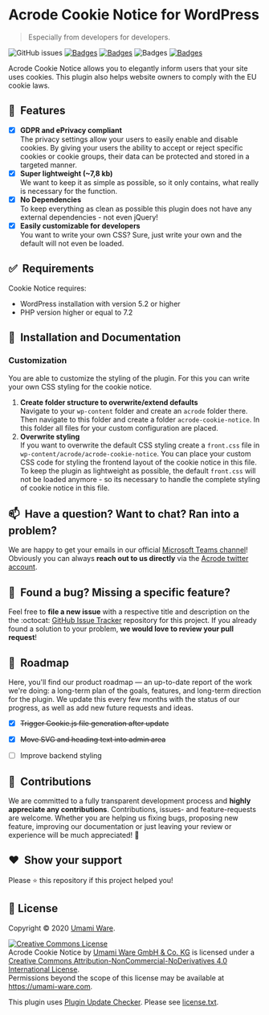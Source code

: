 # Acrode Cookie Notice for WordPress
> Especially from developers for developers.

![GitHub issues](https://img.shields.io/github/issues/umami-ware/acrode-cookie-notice)
[![Badges](https://img.shields.io/github/downloads/umami-ware/acrode-cookie-notice/total)](https://github.com/umami-ware/acrode-cookie-notice/releases/latest)
[![Badges](https://img.shields.io/badge/wordpress-%5E5.2-lightgrey)](https://wordpress.org)
![Badges](https://img.shields.io/badge/php-%5E7.1-lightgrey)
[![Badges](https://img.shields.io/badge/license-CC%20BY--NC--ND%204.0-blue)](https://github.com/umami-ware/acrode-cookie-notice/blob/master/LICENSE.md)


Acrode Cookie Notice allows you to elegantly inform users that your site uses cookies. This plugin also helps website owners to comply with the EU cookie laws.

## 🥇&nbsp; Features
- [x] **GDPR and ePrivacy compliant**\
The privacy settings allow your users to easily enable and disable cookies. By giving your users the ability to accept or reject specific cookies or cookie groups, their data can be protected and stored in a targeted manner.
- [x] **Super lightweight (~7,8 kb)**\
We want to keep it as simple as possible, so it only contains, what really is necessary for the function.
- [x] **No Dependencies**\
To keep everything as clean as possible this plugin does not have any external dependencies - not even jQuery!
- [x] **Easily customizable for developers**\
You want to write your own CSS? Sure, just write your own and the default will not even be loaded.

## ✅&nbsp; Requirements
Cookie Notice requires:
* WordPress installation with version 5.2 or higher
* PHP version higher or equal to 7.2


## 🚀&nbsp; Installation and Documentation


  
### Customization
You are able to customize the styling of the plugin. For this you can write your own CSS styling for the cookie notice.

1. **Create folder structure to overwrite/extend defaults**\
Navigate to your `wp-content` folder and create an `acrode` folder there. Then navigate to this folder and create a folder `acrode-cookie-notice`. In this folder all files for your custom configuration are placed.
2. **Overwrite styling**\
If you want to overwrite the default CSS styling create a `front.css` file in `wp-content/acrode/acrode-cookie-notice`. You can place your custom CSS code for styling the frontend layout of the cookie notice in this file. To keep the plugin as lightweight as possible, the default `front.css` will not be loaded anymore - so its necessary to handle the complete styling of cookie notice in this file.


## 📫&nbsp; Have a question? Want to chat? Ran into a problem?

We are happy to get your emails in our official [Microsoft Teams channel](mailto:fc8035ad.acrode.com@de.teams.ms)! Obviously you can always **reach out to us directly** via the [Acrode twitter account](https://twitter.com/Acrode_UW).


## 🐞&nbsp; Found a bug? Missing a specific feature?

Feel free to **file a new issue** with a respective title and description on the the :octocat: [GitHub Issue Tracker](https://github.com/umami-ware/cookie-notice/issues) repository for this project. If you already found a solution to your problem, **we would love to review your pull request**!


## 🔨&nbsp; Roadmap

Here, you'll find our product roadmap — an up-to-date report of the work we're doing: a long-term plan of the goals, features, and long-term direction for the plugin. We update this every few months with the status of our progress, as well as add new future requests and ideas.

- [x] ~~Trigger Cookie.js file generation after update~~
- [x] ~~Move SVG and heading text into admin area~~
- [ ] Improve backend styling


## 🤝&nbsp; Contributions

We are committed to a fully transparent development process and **highly appreciate any contributions**. Contributions, issues- and feature-requests are welcome. Whether you are helping us fixing bugs, proposing new feature, improving our documentation or just leaving your review or experience will be much appreciated! 🎉


## ❤️&nbsp; Show your support

Please ⭐️ this repository if this project helped you!


## 📝 License

Copyright © 2020 [Umami Ware](https://github.com/umami-ware).<br />

<a rel="license" href="http://creativecommons.org/licenses/by-nc-nd/4.0/"><img alt="Creative Commons License" style="border-width:0" src="https://i.creativecommons.org/l/by-nc-nd/4.0/88x31.png" /></a><br /><span xmlns:dct="http://purl.org/dc/terms/" property="dct:title">Acrode Cookie Notice</span> by <a xmlns:cc="http://creativecommons.org/ns#" href="https://github.com/umami-ware/acrode-cookie-notice" property="cc:attributionName" rel="cc:attributionURL">Umami Ware GmbH & Co. KG</a> is licensed under a <a rel="license" href="http://creativecommons.org/licenses/by-nc-nd/4.0/">Creative Commons Attribution-NonCommercial-NoDerivatives 4.0 International License</a>.<br />Permissions beyond the scope of this license may be available at <a xmlns:cc="http://creativecommons.org/ns#" href="https://umami-ware.com" rel="cc:morePermissions">https://umami-ware.com</a>.

This plugin uses [Plugin Update Checker](https://github.com/YahnisElsts/plugin-update-checker/). Please see [license.txt](https://github.com/YahnisElsts/plugin-update-checker/blob/master/license.txt).
